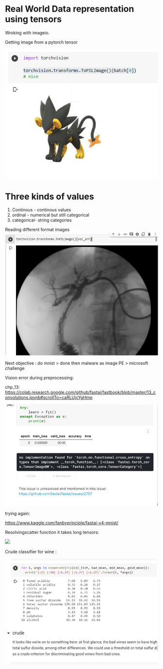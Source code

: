 # Real World Data representation using tensors

Wroking with imageio. 

Getting image from a pytorch tensor

![](loading_image_from_tensor.png)

# Three kinds of values

1. Continous - continous values
2. ordinal -  numerical but still categorical
3. categorical- string categories

Reading different format images
![](dicom.png)

Next objective : 
do mnist > done
then malware as image PE > 
microsoft challenge

Vision error during preprocessing:

chp_13: https://colab.research.google.com/github/fastai/fastbook/blob/master/13_convolutions.ipynb#scrollTo=caRLUjcYgHmp

![](chp13_error.png)

trying again:

https://www.kaggle.com/fanbyprinciple/fastai-v4-mnist/

Resolvingscatter function it takes long tensors:

![](scatter.png)

Crude classifier for wine :

![](crude_wine.png)

